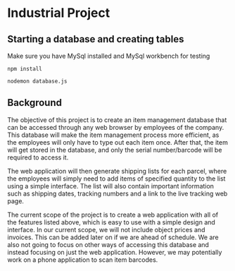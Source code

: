 # Industrial Project

## Starting a database and creating tables
Make sure you have MySql installed and MySql workbench for testing

```
npm install
```
```
nodemon database.js
```

## Background

The objective of this project is to create an item management database that can be accessed through any web browser by employees of the company. This database will make the item management process more efficient, as the employees will only have to type out each item once. After that, the item will get stored in the database, and only the serial number/barcode will be required to access it.

The web application will then generate shipping lists for each parcel, where the employees will simply need to add items of specified quantity to the list using a simple interface. The list will also contain important information such as shipping dates, tracking numbers and a link to the live tracking web page.

The current scope of the project is to create a web application with all of the features listed above, which is easy to use with a simple design and interface. In our current scope, we will not include object prices and invoices. This can be added later on if we are ahead of schedule. We are also not going to focus on other ways of accessing this database and instead focusing on just the web application. However, we may potentially work on a phone application to scan item barcodes.
